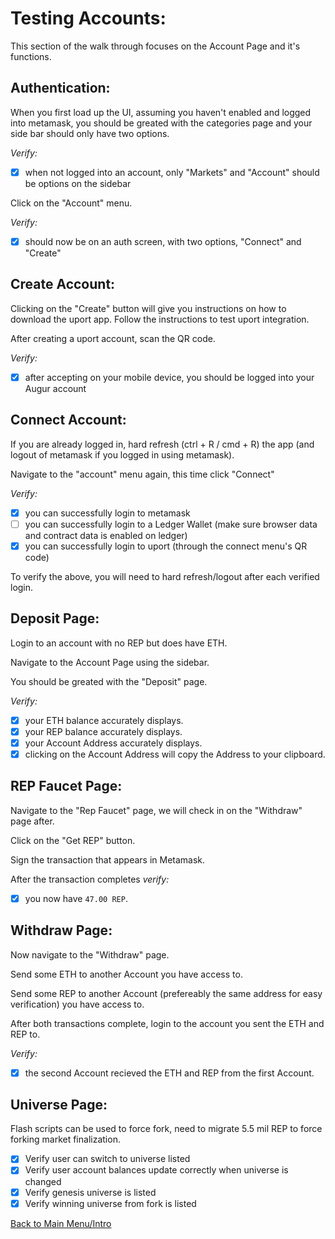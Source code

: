 # Testing Accounts:

This section of the walk through focuses on the Account Page and it's functions.

## Authentication:

When you first load up the UI, assuming you haven't enabled and logged into metamask, you should be greated with the categories page and your side bar should only have two options.

*Verify:*
- [x] when not logged into an account, only "Markets" and "Account" should be options on the sidebar

Click on the "Account" menu.

*Verify:*
- [x] should now be on an auth screen, with two options, "Connect" and "Create"

## Create Account:

Clicking on the "Create" button will give you instructions on how to download the uport app. Follow the instructions to test uport integration.

After creating a uport account, scan the QR code.

*Verify:*
- [x] after accepting on your mobile device, you should be logged into your Augur account

## Connect Account:

If you are already logged in, hard refresh (ctrl + R / cmd + R) the app (and logout of metamask if you logged in using metamask).

Navigate to the "account" menu again, this time click "Connect"

*Verify:*
- [x] you can successfully login to metamask
- [ ] you can successfully login to a Ledger Wallet (make sure browser data and contract data is enabled on ledger)
- [x] you can successfully login to uport (through the connect menu's QR code)

To verify the above, you will need to hard refresh/logout after each verified login. 

## Deposit Page:

Login to an account with no REP but does have ETH.

Navigate to the Account Page using the sidebar.

You should be greated with the "Deposit" page.

*Verify:* 
- [x] your ETH balance accurately displays.
- [x] your REP balance accurately displays. 
- [x] your Account Address accurately displays.
- [x] clicking on the Account Address will copy the Address to your clipboard.

## REP Faucet Page:

Navigate to the "Rep Faucet" page, we will check in on the "Withdraw" page after.

Click on the "Get REP" button.

Sign the transaction that appears in Metamask.

After the transaction completes *verify:*
- [x] you now have `47.00 REP`.

## Withdraw Page:

Now navigate to the "Withdraw" page.

Send some ETH to another Account you have access to.

Send some REP to another Account (prefereably the same address for easy verification) you have access to.

After both transactions complete, login to the account you sent the ETH and REP to.

*Verify:* 
- [x] the second Account recieved the ETH and REP from the first Account.

## Universe Page:

Flash scripts can be used to force fork, need to migrate 5.5 mil REP to force forking market finalization.

- [x] Verify user can switch to universe listed
- [x] Verify user account balances update correctly when universe is changed
- [x] Verify genesis universe is listed
- [x] Verify winning universe from fork is listed

[Back to Main Menu/Intro](https://github.com/AugurProject/augur-walkthrough/)